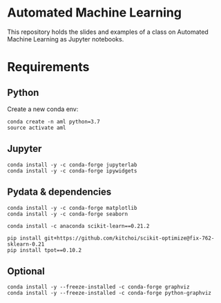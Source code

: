 # Automated Machine Learning

This repository holds the slides and examples of a class on Automated Machine Learning
as Jupyter notebooks. 

# Requirements

## Python

Create a new conda env:

    conda create -n aml python=3.7
    source activate aml

## Jupyter

    conda install -y -c conda-forge jupyterlab
    conda install -y -c conda-forge ipywidgets

## Pydata & dependencies

    conda install -y -c conda-forge matplotlib
    conda install -y -c conda-forge seaborn

    conda install -c anaconda scikit-learn==0.21.2

    pip install git+https://github.com/kitchoi/scikit-optimize@fix-762-sklearn-0.21
    pip install tpot==0.10.2
    
## Optional

    conda install -y --freeze-installed -c conda-forge graphviz
    conda install -y --freeze-installed -c conda-forge python-graphviz
